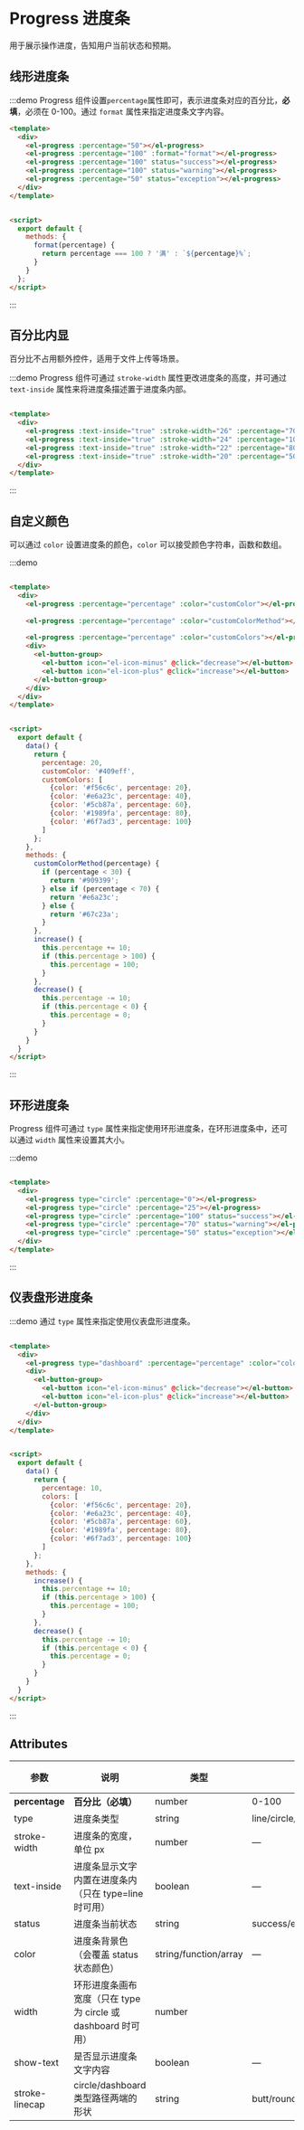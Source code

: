 # Progress 进度条

用于展示操作进度，告知用户当前状态和预期。

## 线形进度条

:::demo Progress 组件设置`percentage`属性即可，表示进度条对应的百分比，**必填**，必须在 0-100。通过 `format` 属性来指定进度条文字内容。

```html
<template>
  <div>
    <el-progress :percentage="50"></el-progress>
    <el-progress :percentage="100" :format="format"></el-progress>
    <el-progress :percentage="100" status="success"></el-progress>
    <el-progress :percentage="100" status="warning"></el-progress>
    <el-progress :percentage="50" status="exception"></el-progress>
  </div>
</template>


<script>
  export default {
    methods: {
      format(percentage) {
        return percentage === 100 ? '满' : `${percentage}%`;
      }
    }
  };
</script>
```
:::

## 百分比内显

百分比不占用额外控件，适用于文件上传等场景。

:::demo Progress 组件可通过 `stroke-width` 属性更改进度条的高度，并可通过 `text-inside` 属性来将进度条描述置于进度条内部。

```html

<template>
  <div>
    <el-progress :text-inside="true" :stroke-width="26" :percentage="70"></el-progress>
    <el-progress :text-inside="true" :stroke-width="24" :percentage="100" status="success"></el-progress>
    <el-progress :text-inside="true" :stroke-width="22" :percentage="80" status="warning"></el-progress>
    <el-progress :text-inside="true" :stroke-width="20" :percentage="50" status="exception"></el-progress>
  </div>
</template>

```
:::

## 自定义颜色

可以通过 `color` 设置进度条的颜色，`color` 可以接受颜色字符串，函数和数组。

:::demo

```html

<template>
  <div>
    <el-progress :percentage="percentage" :color="customColor"></el-progress>
    
    <el-progress :percentage="percentage" :color="customColorMethod"></el-progress>
    
    <el-progress :percentage="percentage" :color="customColors"></el-progress>
    <div>
      <el-button-group>
        <el-button icon="el-icon-minus" @click="decrease"></el-button>
        <el-button icon="el-icon-plus" @click="increase"></el-button>
      </el-button-group>
    </div>
  </div>
</template>


<script>
  export default {
    data() {
      return {
        percentage: 20,
        customColor: '#409eff',
        customColors: [
          {color: '#f56c6c', percentage: 20},
          {color: '#e6a23c', percentage: 40},
          {color: '#5cb87a', percentage: 60},
          {color: '#1989fa', percentage: 80},
          {color: '#6f7ad3', percentage: 100}
        ]
      };
    },
    methods: {
      customColorMethod(percentage) {
        if (percentage < 30) {
          return '#909399';
        } else if (percentage < 70) {
          return '#e6a23c';
        } else {
          return '#67c23a';
        }
      },
      increase() {
        this.percentage += 10;
        if (this.percentage > 100) {
          this.percentage = 100;
        }
      },
      decrease() {
        this.percentage -= 10;
        if (this.percentage < 0) {
          this.percentage = 0;
        }
      }
    }
  }
</script>
```
:::

## 环形进度条

Progress 组件可通过 `type` 属性来指定使用环形进度条，在环形进度条中，还可以通过 `width` 属性来设置其大小。

:::demo

```html

<template>
  <div> 
    <el-progress type="circle" :percentage="0"></el-progress>
    <el-progress type="circle" :percentage="25"></el-progress>
    <el-progress type="circle" :percentage="100" status="success"></el-progress>
    <el-progress type="circle" :percentage="70" status="warning"></el-progress>
    <el-progress type="circle" :percentage="50" status="exception"></el-progress>
  </div>
</template>
```
:::

## 仪表盘形进度条

:::demo 通过 `type` 属性来指定使用仪表盘形进度条。

```html

<template>
  <div>
    <el-progress type="dashboard" :percentage="percentage" :color="colors"></el-progress>
    <div>
      <el-button-group>
        <el-button icon="el-icon-minus" @click="decrease"></el-button>
        <el-button icon="el-icon-plus" @click="increase"></el-button>
      </el-button-group>
    </div>
  </div>
</template>


<script>
  export default {
    data() {
      return {
        percentage: 10,
        colors: [
          {color: '#f56c6c', percentage: 20},
          {color: '#e6a23c', percentage: 40},
          {color: '#5cb87a', percentage: 60},
          {color: '#1989fa', percentage: 80},
          {color: '#6f7ad3', percentage: 100}
        ]
      };
    },
    methods: {
      increase() {
        this.percentage += 10;
        if (this.percentage > 100) {
          this.percentage = 100;
        }
      },
      decrease() {
        this.percentage -= 10;
        if (this.percentage < 0) {
          this.percentage = 0;
        }
      }
    }
  }
</script>
```
:::

## Attributes
| 参数          | 说明            | 类型            | 可选值                 | 默认值   |
|-------------  |---------------- |---------------- |---------------------- |-------- |
| **percentage** | **百分比（必填）**   | number         |     0-100          |     0    |
| type          | 进度条类型           | string         | line/circle/dashboard | line |
| stroke-width  | 进度条的宽度，单位 px | number          | — | 6 |
| text-inside  | 进度条显示文字内置在进度条内（只在 type=line 时可用） | boolean | — | false |
| status  | 进度条当前状态 | string | success/exception/warning | — |
| color  | 进度条背景色（会覆盖 status 状态颜色） | string/function/array | — | '' |
| width  | 环形进度条画布宽度（只在 type 为 circle 或 dashboard 时可用） | number |  | 126 |
| show-text  | 是否显示进度条文字内容 | boolean | — | true |
| stroke-linecap  | circle/dashboard 类型路径两端的形状 | string | butt/round/square | round |
